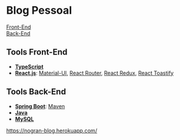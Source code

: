 # Blog Pessoal

[Front-End](https://github.com/nogran/Blog-Pessoal-Front-End)<br>
[Back-End](https://github.com/nogran/Blog-Pessoal-Back-End)

## Tools Front-End
- [**TypeScript**](https://www.typescriptlang.org/)
- [**React.js**](https://reactjs.org/): [Material-UI](https://mui.com/), [React Router](https://reactrouter.com/), [React Redux](https://react-redux.js.org/), [React Toastify](https://www.npmjs.com/package/react-toastify)

## Tools Back-End
- [**Spring Boot**](https://spring.io/): [Maven](https://maven.apache.org/)
- [**Java**](https://www.java.com/en/)
- [**MySQL**](https://www.mysql.com/)

https://nogran-blog.herokuapp.com/
